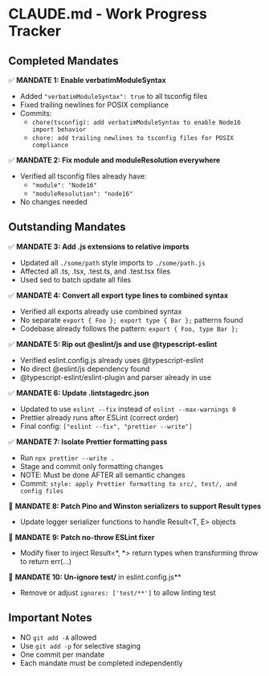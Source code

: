 # CLAUDE.md - Work Progress Tracker

## Completed Mandates

✅ **MANDATE 1: Enable verbatimModuleSyntax**
- Added `"verbatimModuleSyntax": true` to all tsconfig files
- Fixed trailing newlines for POSIX compliance
- Commits: 
  - `chore(tsconfig): add verbatimModuleSyntax to enable Node16 import behavior`
  - `chore: add trailing newlines to tsconfig files for POSIX compliance`

✅ **MANDATE 2: Fix module and moduleResolution everywhere**
- Verified all tsconfig files already have:
  - `"module": "Node16"`
  - `"moduleResolution": "node16"`
- No changes needed

## Outstanding Mandates

✅ **MANDATE 3: Add .js extensions to relative imports**
- Updated all `./some/path` style imports to `./some/path.js`
- Affected all .ts, .tsx, .test.ts, and .test.tsx files
- Used sed to batch update all files

✅ **MANDATE 4: Convert all export type lines to combined syntax**
- Verified all exports already use combined syntax
- No separate `export { Foo }; export type { Bar };` patterns found
- Codebase already follows the pattern: `export { Foo, type Bar };`

✅ **MANDATE 5: Rip out @eslint/js and use @typescript-eslint**
- Verified eslint.config.js already uses @typescript-eslint
- No direct @eslint/js dependency found
- @typescript-eslint/eslint-plugin and parser already in use

✅ **MANDATE 6: Update .lintstagedrc.json**
- Updated to use `eslint --fix` instead of `eslint --max-warnings 0`
- Prettier already runs after ESLint (correct order)
- Final config: `["eslint --fix", "prettier --write"]`

✅ **MANDATE 7: Isolate Prettier formatting pass**
- Run `npx prettier --write .`
- Stage and commit only formatting changes
- NOTE: Must be done AFTER all semantic changes
- Commit: `style: apply Prettier formatting to src/, test/, and config files`

🔲 **MANDATE 8: Patch Pino and Winston serializers to support Result types**
- Update logger serializer functions to handle Result<T, E> objects

🔲 **MANDATE 9: Patch no-throw ESLint fixer**
- Modify fixer to inject Result<*, *> return types when transforming throw to return err(...)

🔲 **MANDATE 10: Un-ignore test/** in eslint.config.js**
- Remove or adjust `ignores: ['test/**']` to allow linting test

## Important Notes
- NO `git add -A` allowed
- Use `git add -p` for selective staging
- One commit per mandate
- Each mandate must be completed independently